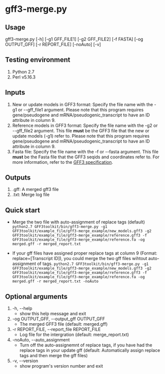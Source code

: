 # gff3-merge.py

## Usage 

gff3-merge.py [-h] [-g1 GFF_FILE1] [-g2 GFF_FILE2] [-f FASTA] [-og OUTPUT_GFF] [-r REPORT_FILE] [-noAuto] [-v]

## Testing environment

1. Python 2.7
2. Perl v5.16.3

## Inputs
1. New or update models in GFF3 format: Specify the file name with the -g1 or --gff_file1 argument. Please note that this program requires gene/pseudogene and mRNA/pseudogenic_transcript to have an ID attribute in column 9.
2. Reference models in GFF3 format: Specify the file name with the -g2 or --gff_file2 argument. This file **must** be the GFF3 file that the new or update models (-g1) refer to. Please note that this program requires gene/pseudogene and mRNA/pseudogenic_transcript to have an ID attribute in column 9.
3. Fasta file: Specify the file name with the -f or --fasta argument. This file **must** be the Fasta file that the GFF3 seqids and coordinates refer to. For more information, refer to the [GFF3 specification](https://github.com/The-Sequence-Ontology/Specifications/blob/master/gff3.md).

## Outputs
1. .gff: A merged gff3 file
2. .txt: Merge log file

## Quick start
* Merge the two file with auto-assignment of replace tags (default)
    `python2.7 GFF3toolkit/bin/gff3-merge.py -g1 GFF3toolkit/example_file/gff3-merge_example/new_models.gff3 -g2 GFF3toolkit/example_file/gff3-merge_example/reference.gff3 -f GFF3toolkit/example_file/gff3-merge_example/reference.fa -og merged.gff -r merged_report.txt`

* If your gff files have assigned proper replace tags at column 9 (Format: replace=[Transcript ID]), you could merge the two gff files wihtout auto-assignment of tags.
    `python2.7 GFF3toolkit/bin/gff3-merge.py -g1 GFF3toolkit/example_file/gff3-merge_example/new_models.gff3 -g2 GFF3toolkit/example_file/gff3-merge_example/reference.gff3 -f GFF3toolkit/example_file/gff3-merge_example/reference.fa -og merged.gff -r merged_report.txt -noAuto`

## Optional arguments

1.  -h, --help            
    - show this help message and exit
2.  -og OUTPUT_GFF, --output_gff OUTPUT_GFF
    - The merged GFF3 file (default: merged.gff)
3.  -r REPORT_FILE, --report_file REPORT_FILE
    - Log file for the intergration (default: merge_report.txt)
4.  -noAuto, --auto_assignment
    - Turn off the auto-assignemnt of replace tags, if you have had the replace tags in your update gff (default: Automatically assign replace tags and then merge the gff files)
5.  -v, --version         
    - show program's version number and exit

